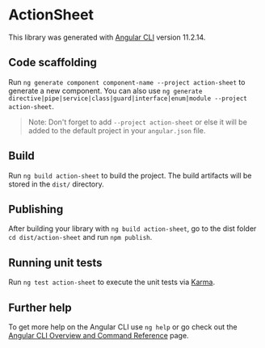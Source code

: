 # ActionSheet

This library was generated with [Angular CLI](https://github.com/angular/angular-cli) version 11.2.14.

## Code scaffolding

Run `ng generate component component-name --project action-sheet` to generate a new component. You can also use `ng generate directive|pipe|service|class|guard|interface|enum|module --project action-sheet`.
> Note: Don't forget to add `--project action-sheet` or else it will be added to the default project in your `angular.json` file. 

## Build

Run `ng build action-sheet` to build the project. The build artifacts will be stored in the `dist/` directory.

## Publishing

After building your library with `ng build action-sheet`, go to the dist folder `cd dist/action-sheet` and run `npm publish`.

## Running unit tests

Run `ng test action-sheet` to execute the unit tests via [Karma](https://karma-runner.github.io).

## Further help

To get more help on the Angular CLI use `ng help` or go check out the [Angular CLI Overview and Command Reference](https://angular.io/cli) page.
